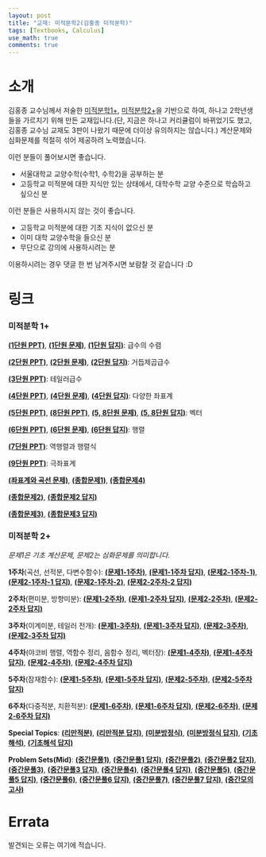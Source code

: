```yaml
---
layout: post
title: "교재: 미적분학2(김홍종 미적분학)"
tags: [Textbooks, Calculus]
use_math: true
comments: true
---
```



# 소개
김홍종 교수님께서 저술한 [미적분학1+](https://product.kyobobook.co.kr/detail/S000000719611), [미적분학2+](https://product.kyobobook.co.kr/detail/S000000719612)을 기반으로 하여, 하나고 2학년생들을 가르치기 위해 만든 교재입니다.(단, 지금은 하나고 커리큘럼이 바뀌었기도 했고, 김홍종 교수님 교재도 3판이 나왔기 때문에 더이상 유의하지는 않습니다.) 계산문제와 심화문제를 적절히 섞어 제공하려 노력했습니다.

이런 분들이 풀어보시면 좋습니다.
- 서울대학교 교양수학(수학1, 수학2)을 공부하는 분
- 고등학교 미적분에 대한 지식만 있는 상태에서, 대학수학 교양 수준으로 학습하고 싶으신 분

이런 분들은 사용하시지 않는 것이 좋습니다.
- 고등학교 미적분에 대한 기초 지식이 없으신 분
- 이미 대학 교양수학을 들으신 분
- 무단으로 강의에 사용하시려는 분

이용하시려는 경우 댓글 한 번 남겨주시면 보람찰 것 같습니다 :D
ㅤ

# 링크

### 미적분학 1+
[**(1단원 PPT)**](https://drive.google.com/file/d/1tyllyRG5Cj9B_8XkeVIlM7NYob4HYzkN/view?usp=drive_link), [**(1단원 문제)**](https://drive.google.com/file/d/1upFnOdlSAH2eC2T92jmG4dHbAw7l_fGK/view?usp=drive_link), [**(1단원 답지)**](https://drive.google.com/file/d/1-QUem72xFo2EN72B2TcAdwY9hAl1KEEq/view?usp=drive_link): 급수의 수렴

[**(2단원 PPT)**](https://drive.google.com/file/d/12Afg8EZrQF7bm_nWxoQ6FyL8ToIfycWS/view?usp=drive_link), [**(2단원 문제)**](https://drive.google.com/file/d/1V-uaDjAsVeqCYQjlYCwEJy0RGfP6dmEO/view?usp=drive_link), [**(2단원 답지)**](https://drive.google.com/file/d/1rtUdvqz2xf-Nyz-GwrbCtL9MSTxXoDSu/view?usp=drive_link): 거듭제곱급수

[**(3단원 PPT)**](https://drive.google.com/file/d/1-LEaAyElEWSFV-w4PGWurGpV66PpcLa3/view?usp=drive_link): 테일러급수

[**(4단원 PPT)**](https://drive.google.com/file/d/1ItgvDjXkRHT2xZs73ebQJ0cQ0_kRTaBl/view?usp=drive_link), [**(4단원 문제)**](https://drive.google.com/file/d/1hmn5aPvlNfUj1IoOhpOUTdY_dkD78RKz/view?usp=drive_link), [**(4단원 답지)**](https://drive.google.com/file/d/1pD9NIVvsPTbkeHUx1Xlg_B673UYQFSot/view?usp=drive_link): 다양한 좌표계

[**(5단원 PPT)**](https://drive.google.com/file/d/1lOO8PKs4JcpqyoXJMX5vsUgI16LzLw2g/view?usp=drive_link), [**(8단원 PPT)**](https://drive.google.com/file/d/11efZ9H0lJFzr_Ln5qkSD_yTGbRnIJhPI/view?usp=drive_link), [**(5, 8단원 문제)**](https://drive.google.com/file/d/1lnA5slJWe7VzmgJiWyhT223A5SujrdxJ/view?usp=drive_link), [**(5, 8단원 답지)**](https://drive.google.com/file/d/1C6tDbDXdRWJNS1vYikpxETlbPfe2_V4I/view?usp=drive_link): 벡터

[**(6단원 PPT)**](https://drive.google.com/file/d/1A3lhzMItIk18bk30AyXO7oO6pkdJffYt/view?usp=drive_link), [**(6단원 문제)**](https://drive.google.com/file/d/1CMvvGmrlrPdSPi7XaaaT55KHWOqqv9PX/view?usp=drive_link), [**(6단원 답지)**](https://drive.google.com/file/d/1N-3Zw_Qd4M4QTSUT8ZfrJUAg8Vap4HGd/view?usp=drive_link): 행렬

[**(7단원 PPT)**](https://drive.google.com/file/d/1wz1qDQKBE32qUGdmRVDCzMZOTno2IrbO/view?usp=drive_link): 역행렬과 행렬식

[**(9단원 PPT)**](https://drive.google.com/file/d/189GeXIlZ7Qdl455XrG7P8gIX2CV95miY/view?usp=drive_link): 극좌표계

[**(좌표계와 곡선 문제)**](https://drive.google.com/file/d/1JLnSoEK4bvyKa6UK5-H-Wa7xcQ0bhrvh/view?usp=drive_link), [**(종합문제1)**](https://drive.google.com/file/d/1A9Wr04UN6SkAW0xzMi09WUzH4YPMz2dk/view?usp=drive_link), [**(종합문제4)**](https://drive.google.com/file/d/1QODQb8FkZaUm8VyS8_Xld8f4LmtZfJeo/view?usp=drive_link)

[**(종합문제2)**](https://drive.google.com/file/d/1nTvVJZAylMaC97FYM9XBGMc3Xi2kasvD/view?usp=drive_link), [**(종합문제2 답지)**](https://drive.google.com/file/d/1xYK-9hS2sUPwnen9imTurxdF-hmWOJ5C/view?usp=drive_link)

[**(종합문제3)**](https://drive.google.com/file/d/124cR9myzB34CqAMlg5ZUp82ZND5yEG0o/view?usp=drive_link), [**(종합문제3 답지)**](https://drive.google.com/file/d/1-qoJ-OGd3Bm1tnuactzeM14Sko_aUCPD/view?usp=drive_link)


### 미적분학 2+

*문제1은 기초 계산문제, 문제2는 심화문제를 의미합니다.*

**1주차**(곡선, 선적분, 다변수함수): [**(문제1-1주차)**](https://drive.google.com/file/d/1Qx84NOvu7vu0Gcg-3rA8xkgRW91Slxuy/view?usp=drive_link), [**(문제1-1주차 답지)**](https://drive.google.com/file/d/1CkWC_k7kkHEeVfJFlY1HZGXvAOdQv_Ph/view?usp=sharing), [**(문제2-1주차-1)**](https://drive.google.com/file/d/1dvyHReluTX-lZe_7gQRB4XnGzapkg_es/view?usp=drive_link), [**(문제2-1주차-1 답지)**](https://drive.google.com/file/d/166ExFtf5CNRx9fr7TVHxbCb8kVWMAz7Z/view?usp=drive_link), [**(문제2-1주차-2)**](https://drive.google.com/file/d/10iprBHh1aiTDkhgLs57JKoO4aXCkQ48I/view?usp=drive_link), [**(문제2-2주차-2 답지)**](https://drive.google.com/file/d/1YkDE4kI0OEu9H7rr3cErJRuCvVjBziBL/view?usp=drive_link)

**2주차**(편미분, 방향미분): [**(문제1-2주차)**](https://drive.google.com/file/d/1f5rc98bCG9QqZjuMxDXsOQmpGoG4AIxu/view?usp=drive_link), [**(문제1-2주차 답지)**](https://drive.google.com/file/d/1HngJfvsbjW0Yx5K1fT8GL86FlI_RWwWO/view?usp=drive_link), [**(문제2-2주차)**](https://drive.google.com/file/d/1pW857sWQxBkDR3RKbAacrcKfXoLOZNly/view?usp=drive_link), [**(문제2-2주차 답지)**](https://drive.google.com/file/d/1uTXQpPKSS_Zz7CLdbLkfnlXIU5flJcYt/view?usp=drive_link)

**3주차**(이계미분, 테일러 전개): [**(문제1-3주차)**](https://drive.google.com/file/d/1L9NwzH6q0c9IwzTFZxpCxmqyzMAjz7UF/view?usp=drive_link), [**(문제1-3주차 답지)**](https://drive.google.com/file/d/152OjPDaOc4cuxstq5fsRMf508nqMYIsm/view?usp=drive_link), [**(문제2-3주차)**](https://drive.google.com/file/d/1rt7_smlJvF7DZNZgG_Z90ztPfDH77Lzl/view?usp=drive_link), [**(문제2-3주차 답지)**](https://drive.google.com/file/d/1LTdIkn_rEhPQF03373L7nzF5nmUk1npC/view?usp=drive_link)

**4주차**(야코비 행렬, 역함수 정리, 음함수 정리, 벡터장): [**(문제1-4주차)**](https://drive.google.com/file/d/1oG3qTe4qIQm2bo-SKXKnbqsKLj-4X79k/view?usp=drive_link), [**(문제1-4주차 답지)**](https://drive.google.com/file/d/1Y98PqDocgMpAT8gOX0BoVahUCovi53PB/view?usp=drive_link), [**(문제2-4주차)**](https://drive.google.com/file/d/1YE-jXO2uyk41jJzzciYsQ5tNvoyz0Ao0/view?usp=drive_link), [**(문제2-4주차 답지)**](https://drive.google.com/file/d/1fbrLfCDWXt6OKSeKKQJVOiFtm8G1H-ei/view?usp=drive_link)

**5주차**(잠재함수): [**(문제1-5주차)**](https://drive.google.com/file/d/1sClbbzsLUfSq0RwIR83dqzvTKaRXdQz_/view?usp=drive_link), [**(문제1-5주차 답지)**](https://drive.google.com/file/d/1lOxZl4IizkrO5CwSPR53IQQJ-5WBAQ7T/view?usp=drive_link), [**(문제2-5주차)**](https://drive.google.com/file/d/1DoaAMU8mtPVpXsW5nlYILB6xYo4jiMZU/view?usp=drive_link), [**(문제2-5주차 답지)**](https://drive.google.com/file/d/1JVJhGUBZitwbU7zKi4ua0sItYQneno3T/view?usp=drive_link)

**6주차**(다중적분, 치환적분): [**(문제1-6주차)**](https://drive.google.com/file/d/1si63s-IHCeS8HRN8gyN1abS8WzrvEi5b/view?usp=drive_link), [**(문제1-6주차 답지)**](https://drive.google.com/file/d/1UThUsIKWnKRUrIPi0sxaINUPM9u7SYhl/view?usp=drive_link), [**(문제2-6주차)**](https://drive.google.com/file/d/1JC9tcWl0JfMSfdFQpCxHbNQjYZXudFOG/view?usp=drive_link), [**(문제2-6주차 답지)**](https://drive.google.com/file/d/1-haE4BKITSaljMwI0ztYLvZeXtC-arYS/view?usp=drive_link)

**Special Topics**: [**(리만적분)**](https://drive.google.com/file/d/1QhXmJjJaH4uE-NOcT4wKQXKxS5laZynP/view?usp=drive_link), [**(리만적분 답지)**](https://drive.google.com/file/d/1e0vwk-rYmOiDOYYeXhj8TJfxdErteWEH/view?usp=drive_link), [**(미분방정식)**](https://drive.google.com/file/d/1ev0lPRKqhu7ZiwuqsQ389W3_iLqxL7Ya/view?usp=drive_link), [**(미분방정식 답지)**](https://drive.google.com/file/d/1XpWoyAldz5wjmBV-QHYF_KpmSr7yXU1X/view?usp=drive_link), [**(기초해석)**](https://drive.google.com/file/d/15JMkn9UdAWkGdAELBEscWb0ULgDPDh7w/view?usp=drive_link), [**(기초해석 답지)**](https://drive.google.com/file/d/1d7rrGZE3bJFMQdqCo02OE-tuz0SVB426/view?usp=drive_link)

**Problem Sets(Mid)**: [**(중간문풀1)**](https://drive.google.com/file/d/13qn419vjb2BN3R2PVU1eSTGcwDmYKymS/view?usp=drive_link), [**(중간문풀1 답지)**](https://drive.google.com/file/d/1bE6SXh5KFvNL8joowa5DIqjJ11pENbtC/view?usp=drive_link), [**(중간문풀2)**](https://drive.google.com/file/d/1J2KHwm7LcS1Ks_yR7XNS-5IIQuxrr4oR/view?usp=drive_link), [**(중간문풀2 답지)**](https://drive.google.com/file/d/1vnYh5gzlefi8RPnDIDxhkHrHZ52fXy5e/view?usp=drive_link), [**(중간문풀3)**](https://drive.google.com/file/d/1jthxtpdnjh24MIga1GjpvdGTaTVk1l3v/view?usp=drive_link), [**(중간문풀3 답지)**](https://drive.google.com/file/d/1h5B7TbOAGX3TkLJPukVYT946uVdA3s3I/view?usp=drive_link), [**(중간문풀4)**](https://drive.google.com/file/d/1duQ_V9gZTZWV4DkBYzh5djYPMIHYOp6h/view?usp=drive_link), [**(중간문풀4 답지)**](https://drive.google.com/file/d/1PFb_jbM2rrN0mJcF0MRzen-4iZItLcKm/view?usp=drive_link), [**(중간문풀5)**](https://drive.google.com/file/d/1RbrbhFaLARpQUzVHFlIjdybyFu7r5vZ7/view?usp=drive_link), [**(중간문풀5 답지)**](https://drive.google.com/file/d/1Ih89sZ-ma8xgn4stdLKc1VJ7POY6g0jW/view?usp=drive_link), [**(중간문풀6)**](https://drive.google.com/file/d/1eJuFZnCJStkRXIyaMDmlm7N_wKWDlmPO/view?usp=drive_link), [**(중간문풀6 답지)**](https://drive.google.com/file/d/1MKJ1DTVoIknqTlyY7mb2290QavZ1TG5e/view?usp=drive_link), [**(중간문풀7)**](https://drive.google.com/file/d/1cvUoMP5Ct-ZPFrWwCztWXB41StNqCQAp/view?usp=drive_link), [**(중간문풀7 답지)**](https://drive.google.com/file/d/1IOequqc8IFgfAg_TKhgpJDeF_9hfqV0b/view?usp=drive_link), [**(중간모의고사)**](https://drive.google.com/file/d/1or7-MaQ1uC2w_YrQx69bJINkklWeL-9k/view?usp=drive_link)

# Errata

발견되는 오류는 여기에 적습니다.